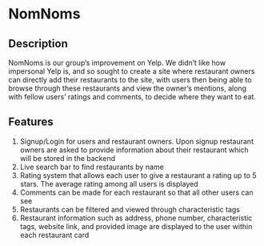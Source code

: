 <h1>NomNoms</h1>
<h2>Description</h2>
<p>NomNoms is our group’s improvement on Yelp. We didn’t like how impersonal Yelp is, and so sought to create a site where restaurant owners can directly add their restaurants to the site, with users then being able to browse through these restaurants and view the owner’s mentions, along with fellow users’ ratings and comments, to decide where they want to eat.</p>

<h2>Features</h2>
<ol>
  <li>Signup/Login for users and restaurant owners. Upon signup restaurant owners are asked to provide information about their restaurant which will be stored in the backend</li>
  <li>Live search bar to find restaurants by name</li>
  <li>Rating system that allows each user to give a restaurant a rating up to 5 stars. The average rating among all users is displayed</li>
  <li>Comments can be made for each restaurant so that all other users can see</li>
  <li>Restaurants can be filtered and viewed through characteristic tags</li>
  <li>Restaurant information such as address, phone number, characteristic tags, website link, and provided image are displayed to the user within each restaurant card</li>
</ol>
